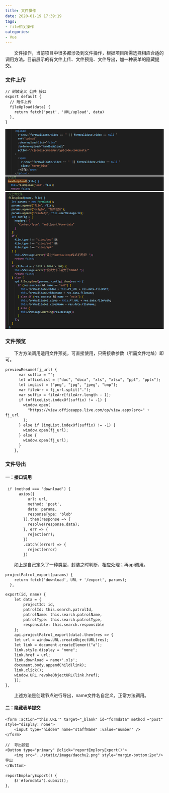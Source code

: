 ```yaml
---
title: 文件操作
date: 2020-01-19 17:39:19
tags:
- file相关操作
categories:
- Vue
---
```


&ensp;&ensp;&ensp;&ensp;文件操作，当前项目中很多都涉及到文件操作，根据项目所需选择相应合适的调用方法。目前展示的有文件上传、文件预览、文件导出，加一种表单的隐藏提交。
<!--more-->
### 文件上传
```
// 封装定义 公共 接口
export default {
  // 附件上传
  fileUpload(data) {
    return fetch('post', 'URL/upload', data)
  },
}
```
![funnel](/img/upload/upload1.jpg)
![funnel](/img/upload/upload2.jpg)
![funnel](/img/upload/upload3.jpg)

### 文件预览
&ensp;&ensp;&ensp;&ensp;下方方法调用适用文件预览，可直接使用，只需接收参数（所需文件地址）即可。
```
previewResume(fj_url) {
      var suffix = "";
      let officeList = ["doc", "docx", "xls", "xlsx", "ppt", "pptx"];
      let imgList = ["png", "jpg", "jpeg", "bmp"];
      var fileArr = fj_url.split(".");
      var suffix = fileArr[fileArr.length - 1];
      if (officeList.indexOf(suffix) != -1) {
        window.open(
          "https://view.officeapps.live.com/op/view.aspx?src=" + fj_url
        );
      } else if (imgList.indexOf(suffix) != -1) {
        window.open(fj_url);
      } else {
        window.open(fj_url);
      }
    },
```

### 文件导出
#### 一：接口调用

```
 if (method === 'download') {
      axios({
          url: url,
          method: 'post',
          data: params,
          responseType: 'blob'
        }).then(response => {
          resolve(response.data);
        }, err => {
          reject(err);
        })
        .catch((error) => {
          reject(error)
        })
```
&ensp;&ensp;&ensp;&ensp;如上是自己定义了一种类型，封装之时判断，相应处理；再api调用。
```
projectPatrol_export(params) {
    return fetch('download', URL + '/export', params);
  },
```

```
export(id, name) {
    let data = {
        projectId: id,
        patrolId: this.search.patrolId,
        patrolName: this.search.patrolName,
        patrolType: this.search.patrolType,
        responsible: this.search.responsible
    };
    api.projectPatrol_export(data).then(res => {          
    let url = window.URL.createObjectURL(res);
    let link = document.createElement("a");
    link.style.display = "none";
    link.href = url;
    link.download = name+'.xls';
    document.body.appendChild(link);
    link.click();
    window.URL.revokeObjectURL(link.href);
    });
},
```
&ensp;&ensp;&ensp;&ensp;上述方法是创建节点进行导出，name文件名自定义，正常方法调用。


#### 二：隐藏表单提交
```
<form :action="this.URL'" target="_blank" id="formdata" method ="post" style="display: none">
    <input type="hidden" name="staffName" :value="number" />
</form>

//  导出按钮
<Button type="primary" @click="reportEmploryExport()">
    <img src="../static/image/daochu2.png" style="margin-bottom:2px"/> 导出
</Button>

reportEmploryExport() {
    $('#formdata').submit();
},
```